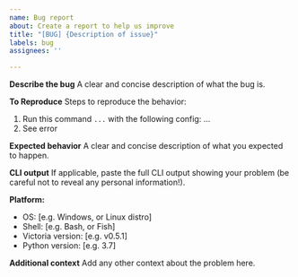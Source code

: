 ```yaml
---
name: Bug report
about: Create a report to help us improve
title: "[BUG] {Description of issue}"
labels: bug
assignees: ''

---
```


**Describe the bug**
A clear and concise description of what the bug is.

**To Reproduce**
Steps to reproduce the behavior:
1. Run this command `...` with the following config: ...
2. See error

**Expected behavior**
A clear and concise description of what you expected to happen.

**CLI output**
If applicable, paste the full CLI output showing your problem (be careful not to reveal any personal information!).

**Platform:**
 - OS: [e.g. Windows, or Linux distro]
 - Shell: [e.g. Bash, or Fish]
 - Victoria version: [e.g. v0.5.1]
 - Python version: [e.g. 3.7]

**Additional context**
Add any other context about the problem here.
